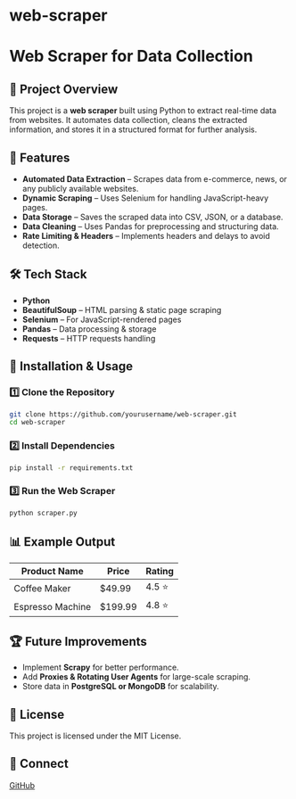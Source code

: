 ﻿# web-scraper
# Web Scraper for Data Collection

## 📌 Project Overview
This project is a **web scraper** built using Python to extract real-time data from websites. It automates data collection, cleans the extracted information, and stores it in a structured format for further analysis.

## 🚀 Features
- **Automated Data Extraction** – Scrapes data from e-commerce, news, or any publicly available websites.
- **Dynamic Scraping** – Uses Selenium for handling JavaScript-heavy pages.
- **Data Storage** – Saves the scraped data into CSV, JSON, or a database.
- **Data Cleaning** – Uses Pandas for preprocessing and structuring data.
- **Rate Limiting & Headers** – Implements headers and delays to avoid detection.

## 🛠️ Tech Stack
- **Python**
- **BeautifulSoup** – HTML parsing & static page scraping
- **Selenium** – For JavaScript-rendered pages
- **Pandas** – Data processing & storage
- **Requests** – HTTP requests handling

## 📂 Installation & Usage
### **1️⃣ Clone the Repository**
```bash
git clone https://github.com/yourusername/web-scraper.git
cd web-scraper
```

### **2️⃣ Install Dependencies**
```bash
pip install -r requirements.txt
```

### **3️⃣ Run the Web Scraper**
```bash
python scraper.py
```

## 📊 Example Output
| Product Name | Price | Rating |
|-------------|-------|--------|
| Coffee Maker | $49.99 | 4.5 ⭐ |
| Espresso Machine | $199.99 | 4.8 ⭐ |

## 🏆 Future Improvements
- Implement **Scrapy** for better performance.
- Add **Proxies & Rotating User Agents** for large-scale scraping.
- Store data in **PostgreSQL or MongoDB** for scalability.

## 📜 License
This project is licensed under the MIT License.

## 🔗 Connect
[GitHub](https://github.com/githubber197) 

